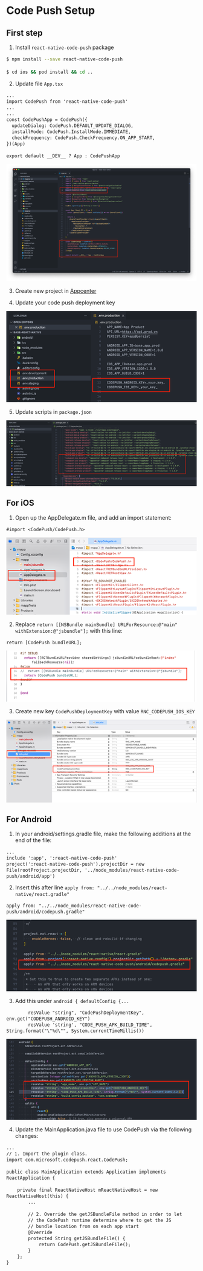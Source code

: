 # Code Push Setup

## First step

1. Install `react-native-code-push` package

```bash
$ npm install --save react-native-code-push

$ cd ios && pod install && cd ..
```

2. Update file `App.tsx`

```
...
import CodePush from 'react-native-code-push'
...
...
const CodePushApp = CodePush({
  updateDialog: CodePush.DEFAULT_UPDATE_DIALOG,
  installMode: CodePush.InstallMode.IMMEDIATE,
  checkFrequency: CodePush.CheckFrequency.ON_APP_START,
})(App)

export default __DEV__ ? App : CodePushApp
```

![image](./guide-8.png)

3. Create new project in [Appcenter](https://appcenter.ms/)

4. Update your code push deployment key

![image](./guide-6.png)

5. Update scripts in `package.json`

![image](./guide-7.png)

## For iOS

1. Open up the AppDelegate.m file, and add an import statement:

```
#import <CodePush/CodePush.h>
```

![image](./guide-1.png)

2. Replace `return [[NSBundle mainBundle] URLForResource:@"main" withExtension:@"jsbundle"];` with this line:

```
return [CodePush bundleURL];
```

![image](./guide-2.png)

3. Create new key `CodePushDeploymentKey` with value `RNC_CODEPUSH_IOS_KEY`

![image](./guide-3.png)

## For Android

1. In your android/settings.gradle file, make the following additions at the end of the file:

```
...
include ':app', ':react-native-code-push'
project(':react-native-code-push').projectDir = new File(rootProject.projectDir, '../node_modules/react-native-code-push/android/app')
```

2. Insert this after line `apply from: "../../node_modules/react-native/react.gradle"`

```
apply from: "../../node_modules/react-native-code-push/android/codepush.gradle"
```

![image](./guide-4.png)

3. Add this under `android { defaultConfig {...`

```
        resValue "string", "CodePushDeploymentKey", env.get("CODEPUSH_ANDROID_KEY")
        resValue 'string', "CODE_PUSH_APK_BUILD_TIME", String.format("\"%d\"", System.currentTimeMillis())
```

![image](./guide-5.png)

4. Update the MainApplication.java file to use CodePush via the following changes:

```
...
// 1. Import the plugin class.
import com.microsoft.codepush.react.CodePush;

public class MainApplication extends Application implements ReactApplication {

    private final ReactNativeHost mReactNativeHost = new ReactNativeHost(this) {
        ...

        // 2. Override the getJSBundleFile method in order to let
        // the CodePush runtime determine where to get the JS
        // bundle location from on each app start
        @Override
        protected String getJSBundleFile() {
            return CodePush.getJSBundleFile();
        }
    };
}
```

